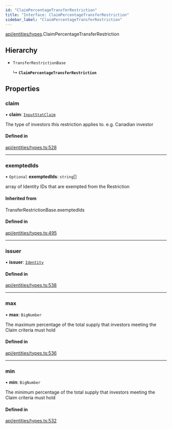 ```yaml
---
id: "ClaimPercentageTransferRestriction"
title: "Interface: ClaimPercentageTransferRestriction"
sidebar_label: "ClaimPercentageTransferRestriction"
---
```


[api/entities/types](../../../../../modules/API/Entities/Types/Types.md).ClaimPercentageTransferRestriction

## Hierarchy

- `TransferRestrictionBase`

  ↳ **`ClaimPercentageTransferRestriction`**

## Properties

### claim

• **claim**: [`InputStatClaim`](../../../../../modules/API/Entities/Types/Types.md#inputstatclaim)

The type of investors this restriction applies to. e.g. Canadian investor

#### Defined in

[api/entities/types.ts:528](https://github.com/PolymeshAssociation/polymesh-sdk/blob/3cc570ade/src/api/entities/types.ts#L528)

___

### exemptedIds

• `Optional` **exemptedIds**: `string`[]

array of Identity IDs that are exempted from the Restriction

#### Inherited from

TransferRestrictionBase.exemptedIds

#### Defined in

[api/entities/types.ts:495](https://github.com/PolymeshAssociation/polymesh-sdk/blob/3cc570ade/src/api/entities/types.ts#L495)

___

### issuer

• **issuer**: [`Identity`](../../../../../classes/API/Entities/Identity/Identity.md)

#### Defined in

[api/entities/types.ts:538](https://github.com/PolymeshAssociation/polymesh-sdk/blob/3cc570ade/src/api/entities/types.ts#L538)

___

### max

• **max**: `BigNumber`

The maximum percentage of the total supply that investors meeting the Claim criteria must hold

#### Defined in

[api/entities/types.ts:536](https://github.com/PolymeshAssociation/polymesh-sdk/blob/3cc570ade/src/api/entities/types.ts#L536)

___

### min

• **min**: `BigNumber`

The minimum percentage of the total supply that investors meeting the Claim criteria must hold

#### Defined in

[api/entities/types.ts:532](https://github.com/PolymeshAssociation/polymesh-sdk/blob/3cc570ade/src/api/entities/types.ts#L532)
